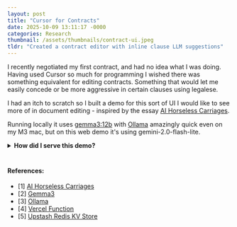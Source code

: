 ```yaml
---
layout: post
title: "Cursor for Contracts"
date: 2025-10-09 13:11:17 -0000
categories: Research
thumbnail: /assets/thumbnails/contract-ui.jpeg
tldr: "Created a contract editor with inline clause LLM suggestions"
---
```


I recently negotiated my first contract, and had no idea what I was doing. Having used Cursor so much for programming I wished there was something equivalent for editing contracts. Something that would let me easily concede or be more aggressive in certain clauses using legalese. 

I had an itch to scratch so I built a demo for this sort of UI I would like to see more of in document editing - inspired by the essay [AI Horseless Carriages](https://koomen.dev/essays/horseless-carriages/). 

Running locally it uses [gemma3:12b](https://deepmind.google/models/gemma/gemma-3/) with [Ollama](https://github.com/ollama/ollama) amazingly quick even on my M3 mac, but on this web demo it's using gemini-2.0-flash-lite.

<style>
@media (max-width: 768px) {
  .desktop-only { display: none; }
}
@media (min-width: 769px) {
  .mobile-only { display: none; }
}
#root {
  min-height: auto !important;
}
#root .app-container {
  min-height: auto !important;
}
</style>

<div class="desktop-only">
  <link rel="stylesheet" href="{{site.url}}/assets/contract-ui/build/static/css/main.0c014cc3.css">
  <div id="root"></div>
  <script>
    window.CONTRACT_BASE_PATH = '{{site.url}}/assets/contract-ui/build/contracts/';
  </script>
  <script src="{{site.url}}/assets/contract-ui/build/static/js/main.940ed3a5.js"></script>
</div>

<div class="mobile-only">
  Come back on a desktop to see the interactive demo.
  <figure style="display: flex; justify-content: center;">
    <div style="text-align: center;">
      <img src="{{site.url}}/assets/contract-ui/contract-ui-demo.gif" alt="Contract UI Demo">
    </div>
  </figure>
</div>


<details markdown="1">
<summary style="cursor: pointer; font-weight: bold; margin-bottom: 20px;">How did I serve this demo?</summary>

I wanted the app to run completely locally since contracts can be sensitive, but didn't want visitors to this page to have to fetch 1GB worth of a language model. I settled on using Gemini via a [Vercel Function](https://vercel.com/docs/functions) proxy server which has my API key on it. I also used an [Upstash Redis KV Store](https://upstash.com/docs/redis/overall/getstarted) that limits inferences based on IP address to prevent abuse.

This was surprisingly accessible with the help of language models, and most of all *free* given what I expect the traffic to this site to be. Crazy!

<figure style="display: flex; justify-content: center;">
    <div style="text-align: center;">
      <object type="image/svg+xml" data="{{site.url}}/assets/contract-ui/contract-ui.svg" style="width: 450px; height: auto;"></object>
    </div>
    <br>
</figure>
</details>


#### References:

- [1] [AI Horseless Carriages](https://koomen.dev/essays/horseless-carriages/)
- [2] [Gemma3](https://deepmind.google/models/gemma/gemma-3/)
- [3] [Ollama](https://github.com/ollama/ollama)
- [4] [Vercel Function](https://vercel.com/docs/functions)
- [5] [Upstash Redis KV Store](https://upstash.com/docs/redis/overall/getstarted)